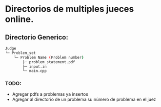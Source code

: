 # Directorios de multiples jueces online.

## Directorio Generico:
```bash
Judge
└─ Problem_set
    └─ Problem Name (Problem number)
        ├─ problem_statement.pdf
        ├─ input.in
        └─ main.cpp       
```
### TODO:
* Agregar pdfs a problemas ya insertos
* Agregar al directorio de un problema su número de problema en el juez

